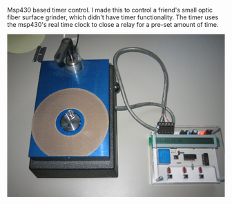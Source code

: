 Msp430 based timer control.
I made this to control a friend's small optic fiber surface grinder, which didn't have timer functionality.
The timer uses the msp430's real time clock to close a relay for a pre-set amount of time.

![s_grinder_s](./images/s_grinder_s.jpg)

